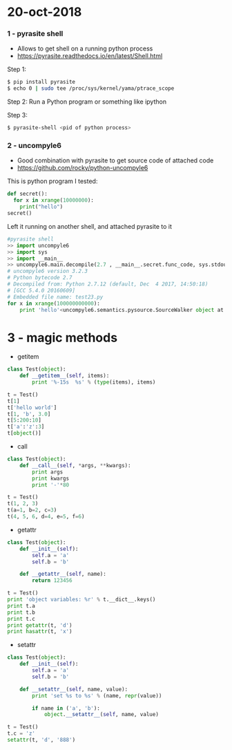 # 20-oct-2018


### 1 - pyrasite shell

- Allows to get shell on a running python process
- https://pyrasite.readthedocs.io/en/latest/Shell.html

Step 1:
```bash
$ pip install pyrasite
$ echo 0 | sudo tee /proc/sys/kernel/yama/ptrace_scope
```
Step 2:
Run a Python program or something like ipython

Step 3:
```bash
$ pyrasite-shell <pid of python process>
```

### 2 - uncompyle6

- Good combination with pyrasite to get source code of attached code
- https://github.com/rocky/python-uncompyle6

This is python program I tested:
```python
def secret():
  for x in xrange(10000000):
    print("hello")
secret()
```

Left it running on another shell, and attached pyrasite to it

```python
#pyrasite shell
>> import uncompyle6
>> import sys
>> import __main__
>> uncompyle6.main.decompile(2.7 , __main__.secret.func_code, sys.stdout)
# uncompyle6 version 3.2.3
# Python bytecode 2.7
# Decompiled from: Python 2.7.12 (default, Dec  4 2017, 14:50:18) 
# [GCC 5.4.0 20160609]
# Embedded file name: test23.py
for x in xrange(100000000000):
    print 'hello'<uncompyle6.semantics.pysource.SourceWalker object at 0x7f073594ef50>
```

# 3 - magic methods

- getitem
```python
class Test(object):
    def __getitem__(self, items):
        print '%-15s  %s' % (type(items), items)

t = Test()
t[1]
t['hello world']
t[1, 'b', 3.0]
t[5:200:10]
t['a':'z':3]
t[object()]
```

- call
```python
class Test(object):
    def __call__(self, *args, **kwargs):
        print args
        print kwargs
        print '-'*80

t = Test()
t(1, 2, 3)
t(a=1, b=2, c=3)
t(4, 5, 6, d=4, e=5, f=6)
```
- getattr
```python
class Test(object):
    def __init__(self):
        self.a = 'a'
        self.b = 'b'

    def __getattr__(self, name):
        return 123456

t = Test()
print 'object variables: %r' % t.__dict__.keys()
print t.a
print t.b
print t.c
print getattr(t, 'd')
print hasattr(t, 'x')
```

- setattr
```python
class Test(object):
    def __init__(self):
        self.a = 'a'
        self.b = 'b'

    def __setattr__(self, name, value):
        print 'set %s to %s' % (name, repr(value))

        if name in ('a', 'b'):
            object.__setattr__(self, name, value)

t = Test()
t.c = 'z'
setattr(t, 'd', '888')
```
